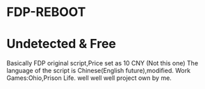# FDP-REBOOT
# Undetected & Free
Basically FDP original script,Price set as 10 CNY (Not this one)
The language of the script is Chinese(English future),modified.
Work Games:Ohio,Prison Life.
well well well project own by me.
